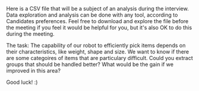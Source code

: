 Here is a CSV file that will be a subject of an analysis during the interview.
Data exploration and analysis can be done with any tool, according to Candidates preferences.
Feel free to download and explore the file before the meeting if you feel it would be helpful for you, but it's also OK to do this during the meeting.

The task:
The capability of our robot to efficiently pick items depends on their characteristics, like weight,
shape and size. We want to know if there are some categoires of items that are particulary difficult. 
Could you extract groups that should be handled better?
What would be the gain if we improved in this area?

Good luck! :)
 